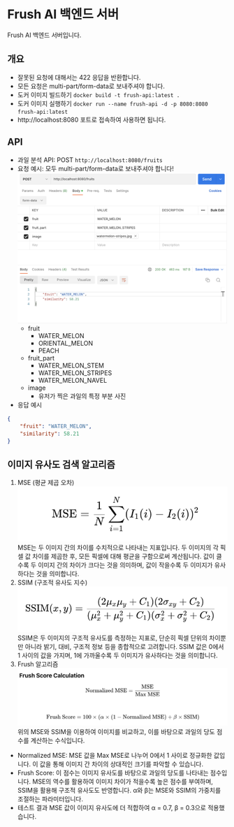 # Frush AI 백엔드 서버
Frush AI 백엔드 서버입니다.
## 개요
- 잘못된 요청에 대해서는 422 응답을 반환합니다.
- 모든 요청은 multi-part/form-data로 보내주셔야 합니다.
- 도커 이미지 빌드하기 `docker build -t frush-api:latest .`
- 도커 이미지 실행하기 `docker run --name frush-api -d -p 8080:8080 frush-api:latest`
- http://localhost:8080 포트로 접속하여 사용하면 됩니다.

## API
- 과일 분석 API: POST `http://localhost:8080/fruits`
- 요청 예시: 모두 multi-part/form-data로 보내주셔야 합니다!
![Alt text](image.png)
    - fruit
        - WATER_MELON
        - ORIENTAL_MELON
        - PEACH
    - fruit_part
        - WATER_MELON_STEM
        - WATER_MELON_STRIPES
        - WATER_MELON_NAVEL
    - image
        - 유저가 찍은 과일의 특정 부분 사진
- 응답 예시
```json
{
    "fruit": "WATER_MELON",
    "similarity": 58.21
}
```

## 이미지 유사도 검색 알고리즘
1. MSE (평균 제곱 오차)
![Alt text](image-2.png)
MSE는 두 이미지 간의 차이를 수치적으로 나타내는 지표입니다. 두 이미지의 각 픽셀 값 차이를 제곱한 후, 모든 픽셀에 대해 평균을 구함으로써 계산됩니다. 값이 클수록 두 이미지 간의 차이가 크다는 것을 의미하며, 값이 작을수록 두 이미지가 유사하다는 것을 의미합니다.
2. SSIM (구조적 유사도 지수)
![Alt text](image-3.png)
SSIM은 두 이미지의 구조적 유사도를 측정하는 지표로, 단순히 픽셀 단위의 차이뿐만 아니라 밝기, 대비, 구조적 정보 등을 종합적으로 고려합니다. SSIM 값은 0에서 1 사이의 값을 가지며, 1에 가까울수록 두 이미지가 유사하다는 것을 의미합니다.
3. Frush 알고리즘
![Alt text](image-4.png)
위의 MSE와 SSIM을 이용하여 이미지를 비교하고, 이를 바탕으로 과일의 당도 점수를 계산하는 수식입니다.
- Normalized MSE: MSE 값을 Max MSE로 나누어 0에서 1 사이로 정규화한 값입니다. 이 값을 통해 이미지 간 차이의 상대적인 크기를 파악할 수 있습니다.
- Frush Score: 이 점수는 이미지 유사도를 바탕으로 과일의 당도를 나타내는 점수입니다. MSE의 역수를 활용하여 이미지 차이가 적을수록 높은 점수를 부여하며, SSIM을 활용해 구조적 유사도도 반영합니다. α와 β는 MSE와 SSIM의 가중치를 조절하는 파라미터입니다.
- 테스트 결과 MSE 값이 이미지 유사도에 더 적합하여 α = 0.7, β = 0.3으로 적용했습니다.